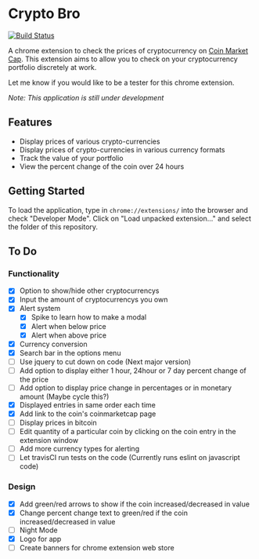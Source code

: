 # Crypto Bro
[![Build Status](https://travis-ci.org/khanguslee/crypto-bro.svg?branch=khanguslee%2FtravisCI)](https://travis-ci.org/khanguslee/crypto-bro)

A chrome extension to check the prices of cryptocurrency on [Coin Market Cap](https://coinmarketcap.com/). This extension aims to allow you to check on your cryptocurrency portfolio discretely at work.

Let me know if you would like to be a tester for this chrome extension.

*Note: This application is still under development*

## Features
- Display prices of various crypto-currencies
- Display prices of crypto-currencies in various currency formats
- Track the value of your portfolio
- View the percent change of the coin over 24 hours

## Getting Started
To load the application, type in `chrome://extensions/` into the browser and check "Developer Mode". Click on "Load unpacked extension..." and select the folder of this repository. 

## To Do
### Functionality
- [x] Option to show/hide other cryptocurrencys
- [x] Input the amount of cryptocurrencys you own
- [x] Alert system
    - [x] Spike to learn how to make a modal
    - [x] Alert when below price
    - [x] Alert when above price
- [x] Currency conversion
- [x] Search bar in the options menu
- [ ] Use jquery to cut down on code (Next major version)
- [ ] Add option to display either 1 hour, 24hour or 7 day percent change of the price
- [ ] Add option to display price change in percentages or in monetary amount (Maybe cycle this?)
- [x] Displayed entries in same order each time
- [x] Add link to the coin's coinmarketcap page
- [ ] Display prices in bitcoin
- [ ] Edit quantity of a particular coin by clicking on the coin entry in the extension window
- [ ] Add more currency types for alerting 
- [ ] Let travisCI run tests on the code (Currently runs eslint on javascript code) 

### Design
- [x] Add green/red arrows to show if the coin increased/decreased in value
- [x] Change percent change text to green/red if the coin increased/decreased in value
- [ ] Night Mode
- [x] Logo for app
- [ ] Create banners for chrome extension web store